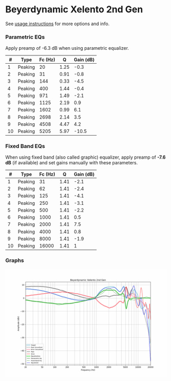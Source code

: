 # Beyerdynamic Xelento 2nd Gen
See [usage instructions](https://github.com/jaakkopasanen/AutoEq#usage) for more options and info.

### Parametric EQs
Apply preamp of -6.3 dB when using parametric equalizer.

|   # | Type    |   Fc (Hz) |    Q |   Gain (dB) |
|-----|---------|-----------|------|-------------|
|   1 | Peaking |        20 | 1.25 |        -0.3 |
|   2 | Peaking |        31 | 0.91 |        -0.8 |
|   3 | Peaking |       144 | 0.33 |        -4.5 |
|   4 | Peaking |       400 | 1.44 |        -0.4 |
|   5 | Peaking |       971 | 1.49 |        -2.1 |
|   6 | Peaking |      1125 | 2.19 |         0.9 |
|   7 | Peaking |      1602 | 0.99 |         6.1 |
|   8 | Peaking |      2698 | 2.14 |         3.5 |
|   9 | Peaking |      4508 | 4.47 |         4.2 |
|  10 | Peaking |      5205 | 5.97 |       -10.5 |

### Fixed Band EQs
When using fixed band (also called graphic) equalizer, apply preamp of **-7.6 dB** (if available) and set gains manually with these parameters.

|   # | Type    |   Fc (Hz) |    Q |   Gain (dB) |
|-----|---------|-----------|------|-------------|
|   1 | Peaking |        31 | 1.41 |        -2.1 |
|   2 | Peaking |        62 | 1.41 |        -2.4 |
|   3 | Peaking |       125 | 1.41 |        -4.1 |
|   4 | Peaking |       250 | 1.41 |        -3.1 |
|   5 | Peaking |       500 | 1.41 |        -2.2 |
|   6 | Peaking |      1000 | 1.41 |         0.5 |
|   7 | Peaking |      2000 | 1.41 |         7.5 |
|   8 | Peaking |      4000 | 1.41 |         0.8 |
|   9 | Peaking |      8000 | 1.41 |        -1.9 |
|  10 | Peaking |     16000 | 1.41 |         1   |

### Graphs
![](./Beyerdynamic%20Xelento%202nd%20Gen.png)
